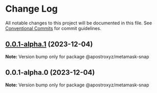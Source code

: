 # Change Log

All notable changes to this project will be documented in this file.
See [Conventional Commits](https://conventionalcommits.org) for commit guidelines.

## [0.0.1-alpha.1](https://github.com/apostroxyz/apostro-metamask-snap/compare/@apostroxyz/metamask-snap@0.0.1-alpha.0...@apostroxyz/metamask-snap@0.0.1-alpha.1) (2023-12-04)

**Note:** Version bump only for package @apostroxyz/metamask-snap

## 0.0.1-alpha.0 (2023-12-04)

**Note:** Version bump only for package @apostroxyz/metamask-snap
